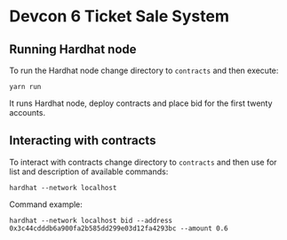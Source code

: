 # Devcon 6 Ticket Sale System

## Running Hardhat node
To run the Hardhat node change directory to `contracts` and then execute:
```shell
yarn run
```
It runs Hardhat node, deploy contracts and place bid for the first twenty accounts.

## Interacting with contracts
To interact with contracts change directory to `contracts` and then use for list and description of available commands:
```shell
hardhat --network localhost
```

Command example:
```shell
hardhat --network localhost bid --address 0x3c44cdddb6a900fa2b585dd299e03d12fa4293bc --amount 0.6
```



